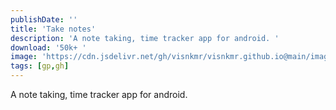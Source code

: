 ```yaml
---
publishDate: ''
title: 'Take notes'
description: 'A note taking, time tracker app for android. '
download: '50k+ '
image: 'https://cdn.jsdelivr.net/gh/visnkmr/visnkmr.github.io@main/images'
tags: [gp,gh]
---
```


A note taking, time tracker app for android.